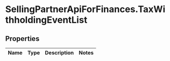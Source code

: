 # SellingPartnerApiForFinances.TaxWithholdingEventList

## Properties
Name | Type | Description | Notes
------------ | ------------- | ------------- | -------------


